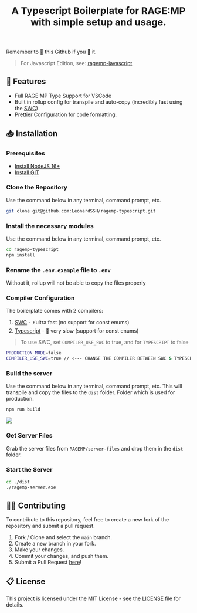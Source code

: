 <p align="center" style="font-size: 26px">
	<b>A Typescript Boilerplate for RAGE:MP with simple setup and usage.</b>
</p>

<br>

Remember to 🌟 this Github if you 💖 it.

> For Javascript Edition, see: [ragemp-javascript](https://github.com/leonardssh/ragemp-javascript)

## 📌 Features

-   Full RAGE:MP Type Support for VSCode
-   Built in rollup config for transpile and auto-copy (incredibly fast using the [SWC](https://github.com/swc-project/swc))
-   Prettier Configuration for code formatting.

## 📥 Installation

### Prerequisites

-   [Install NodeJS 16+](https://nodejs.org/en/download/current/)
-   [Install GIT](https://git-scm.com/downloads)

### Clone the Repository

Use the command below in any terminal, command prompt, etc.

```sh
git clone git@github.com:LeonardSSH/ragemp-typescript.git
```

### Install the necessary modules

Use the command below in any terminal, command prompt, etc.

```sh
cd ragemp-typescript
npm install
```

### Rename the `.env.example` file to `.env`

Without it, rollup will not be able to copy the files properly

### Compiler Configuration

The boilerplate comes with 2 compilers:

1. [SWC](https://swc.rs/) - ⚡ultra fast (no support for const enums)
2. [Typescript](https://www.npmjs.com/package/rollup-plugin-typescript2) - 🐢 very slow (support for const enums)

> To use SWC, set `COMPILER_USE_SWC` to true, and for `TYPESCRIPT` to false

```bash
PRODUCTION_MODE=false
COMPILER_USE_SWC=true // <--- CHANGE THE COMPILER BETWEEN SWC & TYPESCRIPT
```

### Build the server

Use the command below in any terminal, command prompt, etc. This will transpile and copy the files to the `dist` folder. Folder which is used for production.

```sh
npm run build
```

![](https://i.imgur.com/p6hbXmg.png)

### Get Server Files

Grab the server files from `RAGEMP/server-files` and drop them in the `dist` folder.

### Start the Server

```sh
cd ./dist
./ragemp-server.exe
```

## 👨‍💻 Contributing

To contribute to this repository, feel free to create a new fork of the repository and submit a pull request.

1. Fork / Clone and select the `main` branch.
2. Create a new branch in your fork.
3. Make your changes.
4. Commit your changes, and push them.
5. Submit a Pull Request [here](https://github.com/LeonardSSH/ragemp-typescript/pulls)!

## 📋 License

This project is licensed under the MIT License - see the [LICENSE](LICENSE) file for details.
